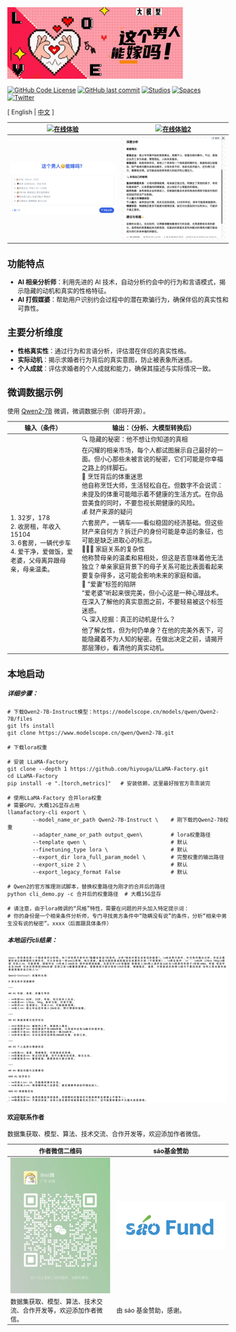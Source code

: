 <!-- ![# MarryWise](assets/这个男人能嫁吗2.jpeg) -->
<img src="assets/这个男人能嫁吗2.jpeg" width="400" alt="# MarryWise">


<!-- [![GitHub Repo stars](https://img.shields.io/github/stars/saofund/marrywise-llm?style=social)](https://github.com/saofund/marrywise-llm/stargazers) -->
[![GitHub Code License](https://img.shields.io/github/license/saofund/marrywise-llm)](LICENSE)
[![GitHub last commit](https://img.shields.io/github/last-commit/saofund/marrywise-llm)](https://github.com/saofund/marrywise-llm/commits/main)
[![Studios](https://img.shields.io/badge/ModelScope-Open%20in%20ModelScope-blue)](https://modelscope.cn/models/qwen/Qwen2-7B)
[![Spaces](https://img.shields.io/badge/🤗-Open%20in%20huggingface-blue)](https://huggingface.co/saofund/marrywise-7b-lora)
[![Twitter](https://img.shields.io/twitter/follow/sáofund)](https://x.com/976582772Wyt)

\[ English | [中文](README_zh.md) \]

<!-- **MarryWise: AI驱动的相亲分析工具** -->


| [![在线体验](https://img.shields.io/badge/在线地址-这个男人能嫁吗.com-blue)](https://xn--ciqpnj1l70hxw9az0oyqy.com/) | [![在线体验2](https://img.shields.io/badge/在线地址2-访问-blue)](https://can-he-marry.com/) |
|---|---|
| [![Product 1](assets/product1.png)](https://can-he-marry.com/) | [![Product 2](assets/product3.png)](https://can-he-marry.com/) |


## 功能特点

- **AI 相亲分析师**：利用先进的 AI 技术，自动分析约会中的行为和言语模式，揭示隐藏的动机和真实的性格特征。
- **AI 打假媒婆**：帮助用户识别约会过程中的潜在欺骗行为，确保伴侣的真实性和可靠性。

## 主要分析维度

- **性格真实性**：通过行为和言语分析，评估潜在伴侣的真实性格。
- **实际动机**：揭示求婚者行为背后的真实意图，防止被表象所迷惑。
- **个人成就**：评估求婚者的个人成就和能力，确保其描述与实际情况一致。


## 微调数据示例
使用 [Qwen2-7B](https://qwen.readthedocs.io/en/latest/getting_started/quickstart.html) 微调，微调数据示例（即将开源）。


| 输入（条件）                                                                                                                     | 输出：（分析、大模型转换后）                                                                                                                                                                                                                                                                                                                                                                                                                                                                                                                                                                                                                                                                                                                                                                                                                                                                                                             |
| -------------------------------------------------------------------------------------------------------------------------------- | ---------------------------------------------------------------------------------------------------------------------------------------------------------------------------------------------------------------------------------------------------------------------------------------------------------------------------------------------------------------------------------------------------------------------------------------------------------------------------------------------------------------------------------------------------------------------------------------------------------------------------------------------------------------------------------------------------------------------------------------------------------------------------------------------------------------------------------------------------------------------------------------------------------------------------------------- |
| 1. 32岁，178  <br> 2. 收房租，年收入15104  <br> 3. 6套房，一辆代步车  <br> 4. 爱干净，爱做饭，爱老婆，父母离异跟母亲，母亲温柔。 | 🔍 隐藏的秘密：他不想让你知道的真相 <br> 在闪耀的相亲市场，每个人都试图展示自己最好的一面。但小心那些未被言说的秘密，它们可能是你幸福之路上的绊脚石。 <br> 🍳 烹饪背后的体重迷思 <br> 他自称烹饪大师，生活轻松自在。但数字不会说谎：未提及的体重可能暗示着不健康的生活方式。在你品尝美食的同时，不要忽视长期健康的风险。 <br> 💰 财产来源的疑问 <br> 六套房产，一辆车——看似稳固的经济基础。但这些财产来自何方？拆迁户的身份可能是幸运的象征，也可能是缺乏进取心的标志。 <br> 👨‍👩‍👦 家庭关系的复杂性 <br> 他称赞母亲的温柔和易相处，但这是否意味着他无法独立？单亲家庭背景下的母子关系可能比表面看起来要复杂得多，这可能会影响未来的家庭和谐。 <br> 💍 “爱妻”标签的陷阱 <br> “爱老婆”听起来很完美，但小心这是一种心理战术。在深入了解他的真实意图之前，不要轻易被这个标签迷惑。 <br> 🔍 深入挖掘：真正的动机是什么？ <br> 他了解女性，但为何仍单身？在他的完美外表下，可能隐藏着不为人知的秘密。在做出决定之前，请揭开那层薄纱，看清他的真实动机。 |


## 本地启动

##### 详细步骤：

```shell
# 下载Qwen2-7B-Instruct模型：https://modelscope.cn/models/qwen/Qwen2-7B/files
git lfs install
git clone https://www.modelscope.cn/qwen/Qwen2-7B.git

# 下载lora权重

# 安装 LLaMA-Factory
git clone --depth 1 https://github.com/hiyouga/LLaMA-Factory.git    
cd LLaMA-Factory
pip install -e ".[torch,metrics]"   # 安装依赖，这里最好按官方乖乖装完

# 使用LLaMA-Factory 合并lora权重
# 需要GPU，大概12G显存占用
llamafactory-cli export \
        --model_name_or_path Qwen2-7B-Instruct \    # 刚下载的Qwen2-7B权重
        --adapter_name_or_path output_qwen\         # lora权重路径
        --template qwen \                           # 默认
        --finetuning_type lora \                    # 默认
        --export_dir lora_full_param_model \        # 完整权重的输出路径
        --export_size 2 \                           # 默认
        --export_legacy_format False                # 默认

# Qwen2的官方推理测试脚本，替换权重路径为刚才的合并后的路径
python cli_demo.py -c 合并后的权重路径  # 大概15G显存

# 请注意，由于lora微调的“风格”特性，需要在问题的开头加入特定提示词：
# 你的身份是一个相亲条件分析师，专门寻找男方条件中“隐瞒没有说”的条件，分析“相亲中男生没有说的秘密”。xxxx（后面跟具体条件）

```


##### 本地运行cli结果：
<img src="assets/sft_demo.png" width="500" alt="CLI Result">


#### 欢迎联系作者

数据集获取、模型、算法、技术交流、合作开发等，欢迎添加作者微信。

| 作者微信二维码 | sáo基金赞助 |
|---|---|
| ![作者的微信二维码](assets/wechat.png) | ![sáo基金标志](assets/saofund2.png) |
| 数据集获取、模型、算法、技术交流、合作开发等，欢迎添加作者微信。 | 由 sáo 基金赞助，感谢。 |

